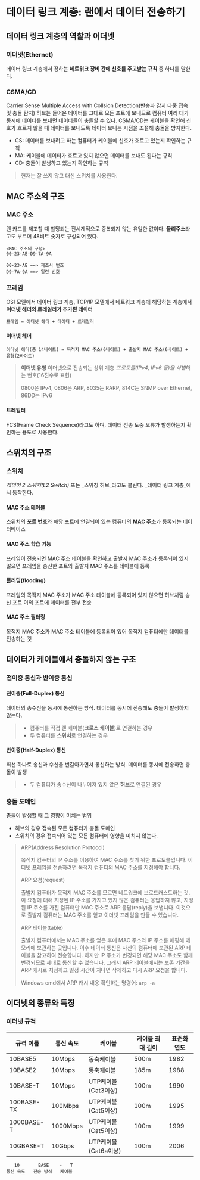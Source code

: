 # 데이터 링크 계층: 랜에서 데이터 전송하기



## 데이터 링크 계층의 역할과 이더넷

### 이더넷(Ethernet)

데이터 링크 계층에서 정하는 **네트워크 장비 간에 신호를 주고받는 규칙** 중 하나를 말한다.

### CSMA/CD

Carrier Sense Multiple Access with Collsion Detection(반송파 감지 다중 접속 및 충돌 탐지)
허브는 들어온 데이터를 그대로 모든 포트에 보내므로 컴퓨터 여러 대가 동시에 데이터를 보내면 데이터들이 충돌할 수 있다. CSMA/CD는 케이블을 확인해 신호가 흐르지 않을 때 데이터를 보내도록 데이터 보내는 시점을 조절해 충돌을 방지한다.

- CS: 데이터를 보내려고 하는 컴퓨터가 케이블에 신호가 흐르고 있는지 확인하는 규칙
- MA: 케이블에 데이터가 흐르고 있지 않으면 데이터를 보내도 된다는 규칙
- CD: 충돌이 발생하고 있는지 확인하는 규칙

> 현재는 잘 쓰지 않고 대신 스위치를 사용한다.



## MAC 주소의 구조

### MAC 주소

랜 카드를 제조할 때 할당되는 전세계적으로 중복되지 않는 유일한 값이다. **물리주소**라고도 부르며 48비트 숫자로 구성되어 있다.

```
<MAC 주소의 구성>
00-23-AE-D9-7A-9A

00-23-AE ==> 제조사 번호
D9-7A-9A ==> 일련 번호
```

### 프레임

OSI 모델에서 데이터 링크 계층, TCP/IP 모델에서 네트워크 계층에 해당하는 계층에서 **이더넷 헤더와 트레일러가 추가된 데이터**

```
프레임 = 이더넷 헤더 + 데이터 + 트레일러
```

#### 이더넷 헤더

```
이더넷 헤더(총 14바이트) = 목적지 MAC 주소(6바이트) + 출발지 MAC 주소(6바이트) + 유형(2바이트)
```

> **이더넷 유형**
> 이더넷으로 전송되는 상위 계층 *프로토콜(IPv4, IPv6 등)을 식별*하는 번호(16진수로 표현)
>
> 0800은 IPv4, 0806은 ARP, 8035는 RARP, 814C는 SNMP over Ethernet, 86DD는 IPv6

#### 트레일러

FCS(Frame Check Sequence)라고도 하며, 데이터 전송 도중 오류가 발생하는지 확인하는 용도로 사용한다.



## 스위치의 구조

### 스위치

_레이어 2 스위치(L2 Switch)_ 또는 _스위칭 허브_라고도 불린다. _데이터 링크 계층_에서 동작한다.

#### MAC 주소 테이블

스위치의 **포트 번호**와 해당 포트에 연결되어 있는 컴퓨터의 **MAC 주소**가 등록되는 데이터베이스

#### MAC 주소 학습 기능

프레임이 전송되면 MAC 주소 테이블을 확인하고 출발지 MAC 주소가 등록되어 있지 않으면 프레임을 송신한 포트와 출발지 MAC 주소를 테이블에 등록

#### 플러딩(flooding)

프레임의 목적지 MAC 주소가 MAC 주소 테이블에 등록되어 있지 않으면 허브처럼 송신 포트 이외 포트에 데이터를 전부 전송

#### MAC 주소 필터링

목적지 MAC 주소가 MAC 주소 테이블에 등록되어 있어 목적지 컴퓨터에만 데이터를 전송하는 것



## 데이터가 케이블에서 충돌하지 않는 구조

### 전이중 통신과 반이중 통신

#### 전이중(Full-Duplex) 통신

데이터의 송수신을 동시에 통신하는 방식. 데이터를 동시에 전송해도 충돌이 발생하지 않는다.

> - 컴퓨터를 직접 랜 케이블(**크로스 케이블**)로 연결하는 경우
> - 두 컴퓨터를 **스위치**로 연결하는 경우

#### 반이중(Half-Duplex) 통신

회선 하나로 송신과 수신을 번갈아가면서 통신하는 방식. 데이터를 동시에 전송하면 충돌이 발생

> - 두 컴퓨터가 송수신이 나누어져 있지 않은 **허브**로 연결된 경우



### 충돌 도메인

충돌이 발생할 때 그 영향이 미치는 범위

- 허브의 경우 접속된 모든 컴퓨터가 충돌 도메인
- 스위치의 경우 접속되어 있는 모든 컴퓨터에 영향을 미치지 않는다.



> ARP(Address Resolution Protocol)
>
> 목적지 컴퓨터의 IP 주소를 이용하여 MAC 주소를 찾기 위한 프로토콜입니다. 이더넷 프레임을 전송하려면 목적지 컴퓨터의 MAC 주소를 지정해야 합니다.
>
> ARP 요청(request)
>
> 출발지 컴퓨터가 목적지 MAC 주소를 모르면 네트워크에 브로드캐스트하는 것. 이 요청에 대해 지정된 IP 주소를 가지고 있지 않은 컴퓨터는 응답하지 않고, 지정된 IP 주소를 가진 컴퓨터만 MAC 주소로 ARP 응답(reply)을 보냅니다. 이것으로 출발지 컴퓨터는 MAC 주소를 얻고 이더넷 프레임을 만들 수 있습니다.
>
> ARP 테이블(table)
>
> 출발지 컴퓨터에서는 MAC 주소를 얻은 후에 MAC 주소와 IP 주소를 매핑해 메모리에 보관하는 곳입니다. 이후 데이터 통신은 자신의 컴퓨터에 보관된 ARP 테이블을 참고하여 전송합니다. 하지만 IP 주소가 변경되면 해당 MAC 주소도 함께 변경되므로 제대로 통신할 수 없습니다. 그래서 ARP 테이블에서는 보존 기간을 ARP 캐시로 지정하고 일정 시간이 지나면 삭제하고 다시 ARP 요청을 합니다.
>
> Windows cmd에서 ARP 캐시 내용 확인하는 명령어: `arp -a`



## 이더넷의 종류와 특징

### 이더넷 규격

| 규격 이름  | 통신 속도 | 케이블               | 케이블 최대 길이 | 표준화 연도 |
| ---------- | --------- | -------------------- | ---------------- | ----------- |
| 10BASE5    | 10Mbps    | 동축케이블           | 500m             | 1982        |
| 10BASE2    | 10Mbps    | 동축케이블           | 185m             | 1988        |
| 10BASE-T   | 10Mbps    | UTP케이블(Cat3이상)  | 100m             | 1990        |
| 100BASE-TX | 100Mbps   | UTP케이블(Cat5이상)  | 100m             | 1995        |
| 1000BASE-T | 1000Mbps  | UTP케이블(Cat5이상)  | 100m             | 1999        |
| 10GBASE-T  | 10Gbps    | UTP케이블(Cat6a이상) | 100m             | 2006        |

```
   10		BASE	-	T
통신 속도	전송 방식	케이블
```

